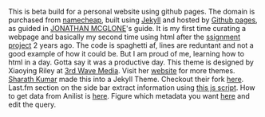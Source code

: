 This is beta build for a personal website using github pages. The domain is  purchased from [namecheap](https://www.namecheap.com/), built using [Jekyll](http://jekyllrb.com) and hosted by [Github pages](https://pages.github.com/), as guided in [JONATHAN MCGLONE](http://jmcglone.com/guides/github-pages/)'s guide.
It is my first time curating a webpage and basically my second time using html after the [ssignment project](https://github.com/finerbrighterlighter/AQ10_questionnaire) 2 years ago. The code is spaghetti af, lines are reduntant and not a good example of how it could be. But I am proud of me, learning how to html in a day. Gotta say it was a productive day.
This theme is designed by Xiaoying Riley at [3rd Wave Media](http://themes.3rdwavemedia.com/). Visit her [website](http://themes.3rdwavemedia.com/) for more themes.
[Sharath Kumar](https://github.com/sharu725) made this into a Jekyll Theme. Checkout their fork [here](https://github.com/sharu725/online-cv).
Last.fm section on the side bar extract information using [this js script](https://github.com/pschfr/LastFM.js). How to get data from Anilist is [here](https://jsfiddle.net/0tuh4pfj/1/). Figure which metadata you want [here](https://anilist.co/graphiql) and edit the query.

